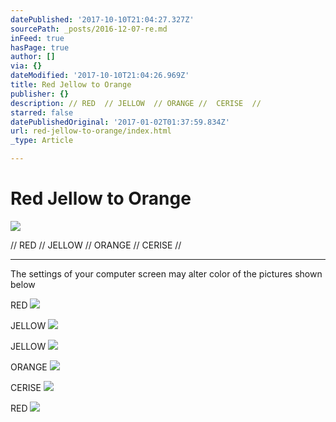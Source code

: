 ```yaml
---
datePublished: '2017-10-10T21:04:27.327Z'
sourcePath: _posts/2016-12-07-re.md
inFeed: true
hasPage: true
author: []
via: {}
dateModified: '2017-10-10T21:04:26.969Z'
title: Red Jellow to Orange
publisher: {}
description: // RED  // JELLOW  // ORANGE //  CERISE  //
starred: false
datePublishedOriginal: '2017-01-02T01:37:59.834Z'
url: red-jellow-to-orange/index.html
_type: Article

---
```

# Red Jellow to Orange
![](https://the-grid-user-content.s3-us-west-2.amazonaws.com/7f5e630e-8d94-474d-920f-c19619fd64fa.jpg)

// RED // JELLOW // ORANGE // CERISE //

---

The settings of your computer screen may alter color of the pictures shown below

RED
![](https://the-grid-user-content.s3-us-west-2.amazonaws.com/6fea07ec-a70d-47f9-bc33-9e5a65cd2b13.jpg)

JELLOW
![](https://the-grid-user-content.s3-us-west-2.amazonaws.com/c5f4e84a-555e-4470-aa64-0a06da246e34.jpg)

JELLOW
![](https://the-grid-user-content.s3-us-west-2.amazonaws.com/2fe1495a-12fd-40d0-ba3a-30fb2599e04e.jpg)

ORANGE
![](https://the-grid-user-content.s3-us-west-2.amazonaws.com/ce9eee4c-fe87-4c8c-b335-9f575faa9fcd.jpg)

CERISE
![](https://the-grid-user-content.s3-us-west-2.amazonaws.com/6de1e915-57b2-4c39-aace-b3e885f475fe.jpg)

RED
![](https://the-grid-user-content.s3-us-west-2.amazonaws.com/1224e1b7-4e83-4f35-a21e-b92c0067ff2e.jpg)
